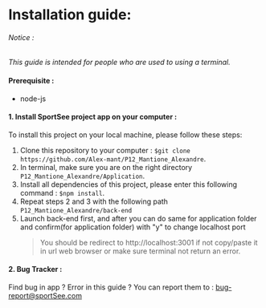# Installation guide:

###### Notice :
*This guide is intended for people who are used to using a terminal.*

#### Prerequisite :
- node-js

#### 1. Install SportSee project app on your computer :

To install this project on your local machine, please follow these steps:

1. Clone this repository to your computer : ```$git clone https://github.com/Alex-mant/P12_Mantione_Alexandre```.
2. In terminal, make sure you are on the right directory ```P12_Mantione_Alexandre/Application```.
3. Install all dependencies of this project, please enter this following command : ```$npm install```.
4. Repeat steps 2 and 3 with the following path ```P12_Mantione_Alexandre/back-end```
5. Launch back-end first, and after you can do same for application folder and confirm(for application folder) with "y" to change localhost port
    > You should be redirect to http://localhost:3001 if not copy/paste it in url web browser or make sure terminal not return an error.

#### 2. Bug Tracker :
Find bug in app ? Error in this guide ? You can report them to : bug-report@sportSee.com
